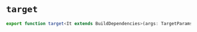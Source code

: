 # `target`

```typescript
export function target<It extends BuildDependencies>(args: TargetParams<It>): Target
```

